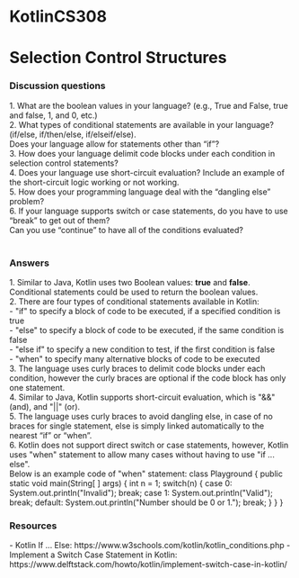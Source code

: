 # KotlinCS308

<h1>Selection Control Structures</h1>
<h3>Discussion questions</h3>
1.	What are the boolean values in your language? (e.g., True and False, true and false, 1, and 0, etc.)<br>
2.	What types of conditional statements are available in your language? (if/else, if/then/else, if/elseif/else).<br>Does your language allow for statements other than “if”?<br>
3.	How does your language delimit code blocks under each condition in selection control statements?<br>
4.	Does your language use short-circuit evaluation? Include an example of the short-circuit logic working or not working.<br>
5.	How does your programming language deal with the “dangling else” problem?<br>
6.	If your language supports switch or case statements, do you have to use “break” to get out of them?<br>Can you use “continue” to have all of the conditions evaluated?<br>
<br>
<h3>Answers</h3>
1. Similar to Java, Kotlin uses two Boolean values: <b>true</b> and <b>false</b>. Conditional statements could be used to return the boolean values.<br>
2. There are four types of conditional statements available in Kotlin:<br>
- "if" to specify a block of code to be executed, if a specified condition is true<br>
- "else" to specify a block of code to be executed, if the same condition is false<br>
- "else if" to specify a new condition to test, if the first condition is false<br>
- "when" to specify many alternative blocks of code to be executed<br>
3. The language uses curly braces to delimit code blocks under each condition, however the curly braces are optional if the code block has only one statement.<br>
4. Similar to Java, Kotlin supports short-circuit evaluation, which is "&&" (and), and "||" (or).<br>
5. The language uses curly braces to avoid dangling else, in case of no braces for single statement, else is simply linked automatically to the nearest “if” or “when”.<br>
6. Kotlin does not support direct switch or case statements, however, Kotlin uses "when" statement to allow many cases without having to use "if ... else".<br>
Below is an example code of "when" statement:
    class Playground {
    public static void main(String[ ] args) {
        int n = 1;
        switch(n) {
            case 0:
                System.out.println("Invalid");
            break;
            case 1:
                System.out.println("Valid");
            break;
            default:
                System.out.println("Number should be 0 or 1.");
            break;
        }
    }
}
<h3>Resources</h3>
- Kotlin If ... Else: https://www.w3schools.com/kotlin/kotlin_conditions.php
- Implement a Switch Case Statement in Kotlin: https://www.delftstack.com/howto/kotlin/implement-switch-case-in-kotlin/
